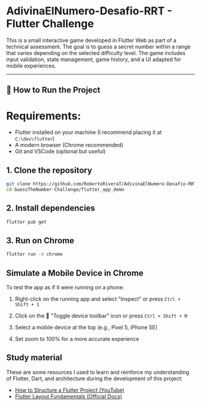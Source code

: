 # AdivinaElNumero-Desafio-RRT - Flutter Challenge

This is a small interactive game developed in Flutter Web as part of a technical assessment. The goal is to guess a secret number within a range that varies depending on the selected difficulty level. The game includes input validation, state management, game history, and a UI adapted for mobile experiences.

---

## 🚀 How to Run the Project

# Requirements:
- Flutter installed on your machine (I recommend placing it at `C:\dev\flutter`)
- A modern browser (Chrome recommended)
- Git and VSCode (optional but useful)

## 1. Clone the repository

```bash
git clone https://github.com/RobertoRiveraT/AdivinaElNumero-Desafio-RRT.git
cd GuessTheNumber-Challenge/flutter_app_demo
```

## 2. Install dependencies

```bash
flutter pub get
```

## 3. Run on Chrome

```bash
flutter run -d chrome
```

## Simulate a Mobile Device in Chrome

To test the app as if it were running on a phone:

1. Right-click on the running app and select "Inspect" or press `Ctrl + Shift + I`

2. Click on the 📱 "Toggle device toolbar" icon or press `Ctrl + Shift + M`

3. Select a mobile device at the top (e.g., Pixel 5, iPhone SE)

4. Set zoom to 100% for a more accurate experience


## Study material

These are some resources I used to learn and reinforce my understanding of Flutter, Dart, and architecture during the development of this project:

- [How to Structure a Flutter Project (YouTube)](https://www.youtube.com/watch?v=8sAyPDLorek&t=3s) 
- [Flutter Layout Fundamentals (Official Docs)](https://docs.flutter.dev/get-started/fundamentals/layout#understanding-layout-in-flutter) 
